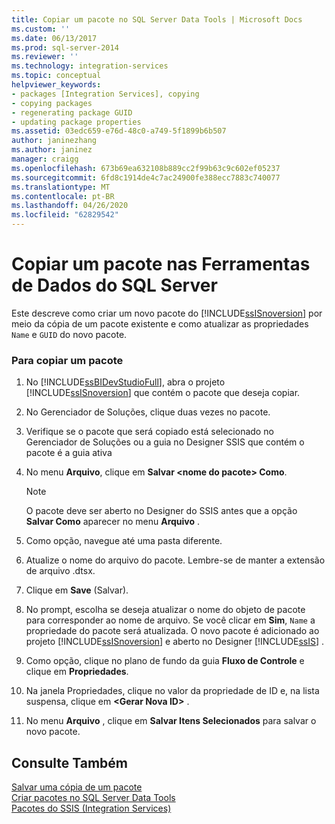 ```yaml
---
title: Copiar um pacote no SQL Server Data Tools | Microsoft Docs
ms.custom: ''
ms.date: 06/13/2017
ms.prod: sql-server-2014
ms.reviewer: ''
ms.technology: integration-services
ms.topic: conceptual
helpviewer_keywords:
- packages [Integration Services], copying
- copying packages
- regenerating package GUID
- updating package properties
ms.assetid: 03edc659-e76d-48c0-a749-5f1899b6b507
author: janinezhang
ms.author: janinez
manager: craigg
ms.openlocfilehash: 673b69ea632108b889cc2f99b63c9c602ef05237
ms.sourcegitcommit: 6fd8c1914de4c7ac24900fe388ecc7883c740077
ms.translationtype: MT
ms.contentlocale: pt-BR
ms.lasthandoff: 04/26/2020
ms.locfileid: "62829542"
---
```

# <a name="copy-a-package-in-sql-server-data-tools"></a>Copiar um pacote nas Ferramentas de Dados do SQL Server
  Este descreve como criar um novo pacote do [!INCLUDE[ssISnoversion](../includes/ssisnoversion-md.md)] por meio da cópia de um pacote existente e como atualizar as propriedades `Name` e `GUID` do novo pacote.  
  
### <a name="to-copy-a-package"></a>Para copiar um pacote  
  
1.  No [!INCLUDE[ssBIDevStudioFull](../includes/ssbidevstudiofull-md.md)], abra o projeto [!INCLUDE[ssISnoversion](../includes/ssisnoversion-md.md)] que contém o pacote que deseja copiar.  
  
2.  No Gerenciador de Soluções, clique duas vezes no pacote.  
  
3.  Verifique se o pacote que será copiado está selecionado no Gerenciador de Soluções ou a guia no Designer SSIS que contém o pacote é a guia ativa  
  
4.  No menu **Arquivo**, clique em **Salvar \<nome do pacote> Como**.  
  
    > [!NOTE]  
    >  O pacote deve ser aberto no Designer do SSIS antes que a opção **Salvar Como** aparecer no menu **Arquivo** .  
  
5.  Como opção, navegue até uma pasta diferente.  
  
6.  Atualize o nome do arquivo do pacote. Lembre-se de manter a extensão de arquivo .dtsx.  
  
7.  Clique em **Save** (Salvar).  
  
8.  No prompt, escolha se deseja atualizar o nome do objeto de pacote para corresponder ao nome de arquivo. Se você clicar em **Sim**, `Name` a propriedade do pacote será atualizada. O novo pacote é adicionado ao projeto [!INCLUDE[ssISnoversion](../includes/ssisnoversion-md.md)] e aberto no Designer [!INCLUDE[ssIS](../includes/ssis-md.md)] .  
  
9. Como opção, clique no plano de fundo da guia **Fluxo de Controle** e clique em **Propriedades**.  
  
10. Na janela Propriedades, clique no valor da propriedade de ID e, na lista suspensa, clique em **\<Gerar Nova ID>** .  
  
11. No menu **Arquivo** , clique em **Salvar Itens Selecionados** para salvar o novo pacote.  
  
## <a name="see-also"></a>Consulte Também  
 [Salvar uma cópia de um pacote](../../2014/integration-services/save-a-copy-of-a-package.md)   
 [Criar pacotes no SQL Server Data Tools](create-packages-in-sql-server-data-tools.md)   
 [Pacotes do SSIS &#40;Integration Services&#41;](../../2014/integration-services/integration-services-ssis-packages.md)  
  
  
